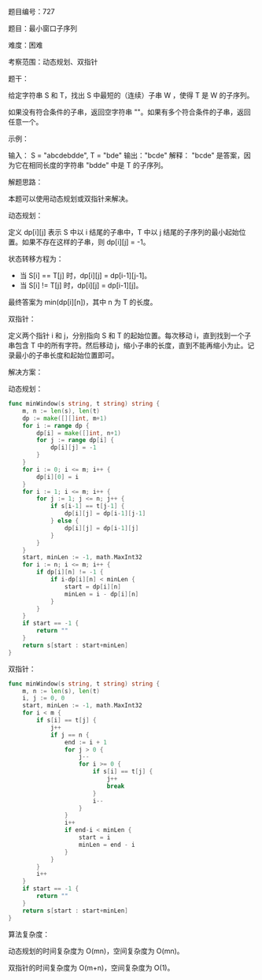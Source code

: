 题目编号：727

题目：最小窗口子序列

难度：困难

考察范围：动态规划、双指针

题干：

给定字符串 S 和 T，找出 S 中最短的（连续）子串 W ，使得 T 是 W 的子序列。

如果没有符合条件的子串，返回空字符串 ""。如果有多个符合条件的子串，返回任意一个。

示例：

输入：
S = "abcdebdde", T = "bde"
输出："bcde"
解释：
"bcde" 是答案，因为它在相同长度的字符串 "bdde" 中是 T 的子序列。

解题思路：

本题可以使用动态规划或双指针来解决。

动态规划：

定义 dp[i][j] 表示 S 中以 i 结尾的子串中，T 中以 j 结尾的子序列的最小起始位置。如果不存在这样的子串，则 dp[i][j] = -1。

状态转移方程为：

- 当 S[i] == T[j] 时，dp[i][j] = dp[i-1][j-1]。
- 当 S[i] != T[j] 时，dp[i][j] = dp[i-1][j]。

最终答案为 min(dp[i][n])，其中 n 为 T 的长度。

双指针：

定义两个指针 i 和 j，分别指向 S 和 T 的起始位置。每次移动 i，直到找到一个子串包含 T 中的所有字符。然后移动 j，缩小子串的长度，直到不能再缩小为止。记录最小的子串长度和起始位置即可。

解决方案：

动态规划：

```go
func minWindow(s string, t string) string {
    m, n := len(s), len(t)
    dp := make([][]int, m+1)
    for i := range dp {
        dp[i] = make([]int, n+1)
        for j := range dp[i] {
            dp[i][j] = -1
        }
    }
    for i := 0; i <= m; i++ {
        dp[i][0] = i
    }
    for i := 1; i <= m; i++ {
        for j := 1; j <= n; j++ {
            if s[i-1] == t[j-1] {
                dp[i][j] = dp[i-1][j-1]
            } else {
                dp[i][j] = dp[i-1][j]
            }
        }
    }
    start, minLen := -1, math.MaxInt32
    for i := n; i <= m; i++ {
        if dp[i][n] != -1 {
            if i-dp[i][n] < minLen {
                start = dp[i][n]
                minLen = i - dp[i][n]
            }
        }
    }
    if start == -1 {
        return ""
    }
    return s[start : start+minLen]
}
```

双指针：

```go
func minWindow(s string, t string) string {
    m, n := len(s), len(t)
    i, j := 0, 0
    start, minLen := -1, math.MaxInt32
    for i < m {
        if s[i] == t[j] {
            j++
            if j == n {
                end := i + 1
                for j > 0 {
                    j--
                    for i >= 0 {
                        if s[i] == t[j] {
                            j++
                            break
                        }
                        i--
                    }
                }
                i++
                if end-i < minLen {
                    start = i
                    minLen = end - i
                }
            }
        }
        i++
    }
    if start == -1 {
        return ""
    }
    return s[start : start+minLen]
}
```

算法复杂度：

动态规划的时间复杂度为 O(mn)，空间复杂度为 O(mn)。

双指针的时间复杂度为 O(m+n)，空间复杂度为 O(1)。